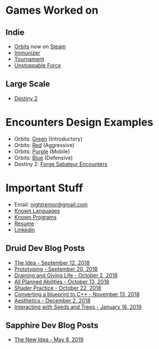 # Games Worked on

## Indie
- [Orbits](https://avijr.com/Orbits) now on [Steam](https://store.steampowered.com/app/719350/Orbits/)
- [Immunizer](https://avijr.com/Immunizer)
- [Tournament](https://avijr.com/Tournament)
- [Unstoppable Force](https://avijr.com/UnstoppableForce)

## Large Scale
- [Destiny 2](https://avijr.com/Destiny)

# Encounters Design Examples
- Orbits: [Green](https://avijr.com/Green) (Introductory)
- Orbits: [Red](https://avijr.com/Red) (Aggressive)
- Orbits: [Purple](https://avijr.com/Purple) (Mobile)
- Orbits: [Blue](https://avijr.com/Blue) (Defensive)
- Destiny 2: [Forge Sabateur Encounters](https://avijr.com/ForgeEncounters)

# Important Stuff
- Email: nightremor@gmail.com
- [Known Languages](https://avijr.com/Languages)
- [Known Programs](https://avijr.com/Programs)
- [Resume](/pdfs/Resume.pdf)
- [Linkedin](https://www.linkedin.com/in/avi-rosenblum-52a267167/)

## Druid Dev Blog Posts
- [The Idea - September 12, 2018](https://avijr.com/posts/9_12_18)
- [Prototyping - September 20, 2018](https://avijr.com/posts/9_20_18)
- [Draining and Giving Life - October 2, 2018](https://avijr.com/posts/10_2_18)
- [All Planned Abilities - October 13, 2018](https://avijr.com/posts/10_13_18)
- [Shader Practice - October 22, 2018](https://avijr.com/posts/10_22_18)
- [Converting a blueprint to C++ - November 13, 2018](https://avijr.com/posts/11_13_18)
- [Aesthetics - December 2, 2018](https://avijr.com/posts/12_2_18)
- [Interacting with Seeds and Trees - January 16, 2019](https://avijr.com/posts/1_16_19)

## Sapphire Dev Blog Posts
- [The New Idea - May 8, 2019](https://avijr.com/posts/5_8_19)
